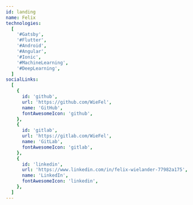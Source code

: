```yaml
---
id: landing
name: Felix
technologies:
  [
    '#Gatsby',
    '#Flutter',
    '#Android',
    '#Angular',
    '#Ionic',
    '#MachineLearning',
    '#DeepLearning',
  ]
socialLinks:
  [
    {
      id: 'github',
      url: 'https://github.com/WieFel',
      name: 'GitHub',
      fontAwesomeIcon: 'github',
    },
    {
      id: 'gitlab',
      url: 'https://gitlab.com/WieFel',
      name: 'GitLab',
      fontAwesomeIcon: 'gitlab',
    },
    {
      id: 'linkedin',
      url: 'https://www.linkedin.com/in/felix-wielander-77982a175',
      name: 'LinkedIn',
      fontAwesomeIcon: 'linkedin',
    },
  ]
---
```


